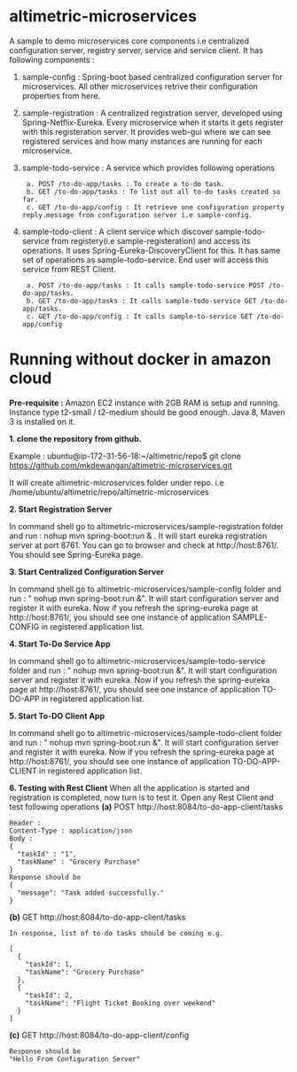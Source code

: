 # altimetric-microservices

A sample to demo microservices core components i.e centralized configuration server, registry server, service and service client. It has following components :

1. sample-config : Spring-boot based centralized configuration server for microservices. All other microservices retrive their configuration properties from here.

2. sample-registration : A centralized registration server, developed using Spring-Netflix-Eureka. Every microservice when it starts it gets register with this registeration server. It provides web-gui where we can see registered services and how many instances are running for each microservice.

3. sample-todo-service : A service which provides following operations

		a. POST /to-do-app/tasks : To create a to-do task.
		b. GET /to-do-app/tasks : To list out all to-do tasks created so far.
		c. GET /to-do-app/config : It retrieve one configuration property reply.message from configuration server i.e sample-config. 

4. sample-todo-client : A client service which discover sample-todo-service from registery(i.e sample-registeration) and access its operations. It uses Spring-Eureka-DiscoveryClient for this. It has same set of operations as sample-todo-service. End user will access this service from REST Client.

		a. POST /to-do-app/tasks : It calls sample-todo-service POST /to-do-app/tasks.
		b. GET /to-do-app/tasks : It calls sample-todo-service GET /to-do-app/tasks.
		c. GET /to-do-app/config : It calls sample-to-service GET /to-do-app/config


# Running without docker in amazon cloud

**Pre-requisite :** Amazon EC2 instance with 2GB RAM is setup and running. Instance type t2-small / t2-medium should be good enough. Java 8, Maven 3 is installed on it.

 **1. clone the repository from github.**

Example : 
ubuntu@ip-172-31-56-18:~/altimetric/repo$ git clone https://github.com/mkdewangan/altimetric-microservices.git

It will create altimetric-microservices folder under repo. i.e /home/ubuntu/altimetric/repo/altimetric-microservices

**2. Start Registration Server** 

In command shell go to altimetric-microservices/sample-registration folder and run :  nohup mvn spring-boot:run & . It will start eureka registration server at port 8761. You can go to browser and check at http://host:8761/. You should see Spring-Eureka page.

**3. Start Centralized Configuration Server**

In command shell go to altimetric-microservices/sample-config folder and run :  " nohup mvn spring-boot:run &". It will start configuration server and register it with eureka. Now if you refresh the spring-eureka page at http://host:8761/, you should see one instance of application SAMPLE-CONFIG in registered application list.

**4. Start To-Do Service App**

In command shell go to   altimetric-microservices/sample-todo-service folder and run : " nohup mvn spring-boot:run &". It will start configuration server and register it with eureka. Now if you refresh the spring-eureka page at http://host:8761/, you should see one instance of application TO-DO-APP in registered application list.

**5. Start To-DO Client App**

In command shell go to   altimetric-microservices/sample-todo-client folder and run : " nohup mvn spring-boot:run &". It will start configuration server and register it with eureka. Now if you refresh the spring-eureka page at http://host:8761/, you should see one instance of application TO-DO-APP-CLIENT in registered application list.

**6. Testing with Rest Client**
When all the application is started and registration is completed, now turn is to test it. 
Open any Rest Client and test following operations
**(a)**
	POST  http://host:8084/to-do-app-client/tasks
	
	Header :
	Content-Type : application/json
	Body :
	{
	  "taskId" : "1",
	  "taskName" : "Grocery Purchase"
	}
	Response should be 
	{
	  "message": "Task added successfully."
	}
	
	
	
**(b)** 
	GET http://host:8084/to-do-app-client/tasks
	
	In response, list of to-do tasks should be coming e.g.
	
	[
	  {
	    "taskId": 1,
	    "taskName": "Grocery Purchase"
	  },
	  {
	    "taskId": 2,
	    "taskName": "Flight Ticket Booking over weekend"
	  }
	]

**(c)** 
	GET http://host:8084/to-do-app-client/config
	
	Response should be 
	"Hello From Configuration Server"









